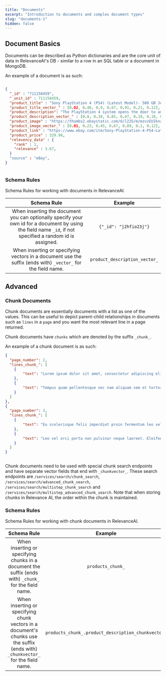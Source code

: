```yaml
---
title: "Documents"
excerpt: "Introduction to documents and complex document types"
slug: "documents-1"
hidden: false
---
```


## Document Basics 

Documents can be described as Python dictionaries and are the core unit of data in RelevanceAI's DB - similar to a row in an SQL table or a document in MongoDB. 

An example of a document is as such: 



```json JSON

{
  "_id" : "711158459",
  "_unit_id" : 711158459,
  "product_title" : "Sony PlayStation 4 (PS4) (Latest Model)- 500 GB Jet Black Console",
  "product_title_vector_" : [0.02, 0.46, 0.9, 0.67, 0.91, 0.21, 0.12],
  "product_description": "The PlayStation 4 system opens the door to an incredible journey through immersive new gaming worlds and a deeply connected gaming community. Step into living, breathing worlds where you are hero of your epic journey. Explore gritty urban environments, vast galactic landscapes, and fantastic historical settings brought to life on an epic scale, without limits. With an astounding launch lineup and over 180 games in development the PS4 system offers more top-tier blockbusters and inventive indie hits than any other next-gen console. The PS4 system is developer inspired, gamer focused. The PS4 system learns how you play and intuitively curates the content you use most often. Fire it up, and your PS4 system points the way to new, amazing experiences you can jump into alone or with friends. Create your own legend using a sophisticated, intuitive network built for gamers. Broadcast your gameplay live and direct to the world, complete with your commentary. Or immortalize your most epic moments and share at the press of a button. Access the best in music, movies, sports and television. PS4 system doesn t require a membership fee to access your digital entertainment subscriptions. You get the full spectrum of entertainment that matters to you on the PS4 system. PlayStation 4: The Best Place to Play The PlayStation 4 system provides dynamic, connected gaming, powerful graphics and speed, intelligent personalization, deeply integrated social capabilities, and innovative second-screen features. Combining unparalleled content, immersive gaming experiences, all of your favorite digital entertainment apps, and PlayStation exclusives, the PS4 system focuses on the gamers.Gamer Focused, Developer InspiredThe PS4 system focuses on the gamer, ensuring that the very best games and the most immersive experiences are possible on the platform.<br>Read more about the PS4 on ebay guides.</br>",
  "product_description_vector_" : [0.8, 0.38, 0.85, 0.47, 0.19, 0.18, 0.4],
  "product_image" : "https://thumbs2.ebaystatic.com/d/l225/m/mzvzEUIknaQclZ801YCY1ew.jpg",
  "product_image_vector_" : [0.01, 0.23, 0.45, 0.67, 0.89, 0.1, 0.12],
  "product_link" : "https://www.ebay.com/itm/Sony-PlayStation-4-PS4-Latest-Model-500-GB-Jet-Black-Console-/321459436277?pt=LH_DefaultDomain_0&hash=item4ad879baf5",
  "product_price" : 329.98,
  "relevency_data" : {
    "rank" : 1,
    "relevance" : 3.67,
  }
  "source" : "eBay",
}

```
```json
```



### Schema Rules 

Schema Rules for working with documents in RelevanceAI.


|**Schema Rule**|**Example**|
|:-----:|:-----:|
|When inserting the document you can optionally specify your own id for a document by using the field name `_id`, if not specified a random id is assigned.| ```{"_id": "j2hfio23j"}``` |
|When inserting or specifying vectors in a document use the suffix (ends with) `_vector_` for the field name.| `product_description_vector_`|



## Advanced

### Chunk Documents 

Chunk documents are essentially documents with a list as one of the values. This can be useful to depict parent-child relationships in documents such as `lines` in a `page` and you want the most relevant line in a page returned.

Chunk documents have `chunks` which are denoted by the suffix `_chunk_`. 

An example of a chunk document is as such: 


```json JSON
{
  "page_number": 2,
  "lines_chunk_": [
  	{
    	"text": "Lorem ipsum dolor sit amet, consectetur adipiscing elit, sed do eiusmod tempor incididunt ut labore et dolore magna aliqua."
    },
    {
    	"text": "Tempus quam pellentesque nec nam aliquam sem et tortor consequat."
    }
  ]
},
{
  "page_number": 3,
  "lines_chunk_": [
  	{
    	"text": "Eu scelerisque felis imperdiet proin fermentum leo vel."
    },
    {
    	"text": "Leo vel orci porta non pulvinar neque laoreet. Eleifend donec pretium vulputate sapien."
    }
  ]
}


```
```json
```


Chunk documents need to be used with special chunk search endpoints and have separate vector fields that end with  `_chunkvector_`. These search endpoints are `/services/search/chunk_search`, `/services/search/advanced_chunk_search`, `/services/search/multistep_chunk_search` and `/services/search/multistep_advanced_chunk_search`. Note that when storing chunks in Relevance AI, the order within the chunk is maintained.

### Schema Rules 

Schema Rules for working with chunk documents in RelevanceAI.


|**Schema Rule**|**Example**|
|:-----:|:-----:|
|When inserting or specifying chunks in a document the suffix (ends with) `_chunk_` for the field name.| `products_chunk_`|
|When inserting or specifying chunk vectors in a document's chunks use the suffix (ends with) `_chunkvector_` for the field name.| `products_chunk_.product_description_chunkvector_`|
